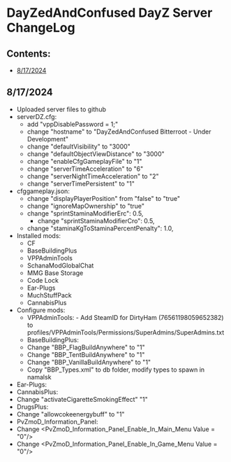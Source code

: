 <!-- ======================================== CHANGELOG.md Start ======================================== -->


<!-- ------------------------------ Intro Start ------------------------------ -->

# DayZedAndConfused DayZ Server ChangeLog

<!-- ------------------------------ Intro End ------------------------------ -->


<!-- ------------------------------ Overview Start ------------------------------ -->

## Contents:
- [8/17/2024](#8/17/2024)

<!-- ------------------------------ Overview End ------------------------------ -->


<!-- ------------------------------ ChangeLog Start ------------------------------ -->

<!-- ++++++++++++++++++++ 8/17/2024Start ++++++++++++++++++++ -->

## 8/17/2024

- Uploaded server files to github
- serverDZ.cfg:
  - add "vppDisablePassword = 1;"
  - change "hostname" to "DayZedAndConfused Bitterroot - Under Development"
  - change "defaultVisibility" to "3000"
  - change "defaultObjectViewDistance" to "3000"
  - change "enableCfgGameplayFile" to "1"
  - change "serverTimeAcceleration" to "6"
  - change "serverNightTimeAcceleration" to "2"
  - change "serverTimePersistent" to "1"
- cfggameplay.json:
  - change "displayPlayerPosition" from "false" to "true"
  - change "ignoreMapOwnership" to "true"
  - change "sprintStaminaModifierErc": 0.5,
	- change "sprintStaminaModifierCro": 0.5,
  - change "staminaKgToStaminaPercentPenalty": 1.0,
- Installed mods:
  - CF
  - BaseBuildingPlus
  - VPPAdminTools
  - SchanaModGlobalChat
  - MMG Base Storage
  - Code Lock
  - Ear-Plugs
  - MuchStuffPack
  - CannabisPlus
- Configure mods:
  - VPPAdminTools:
    	- Add SteamID for DirtyHam (76561198059652382) to profiles/VPPAdminTools/Permissions/SuperAdmins/SuperAdmins.txt
  - BaseBuildingPlus:
   - Change "BBP_FlagBuildAnywhere" to "1"
   - Change "BBP_TentBuildAnywhere" to "1"
   - Change "BBP_VanillaBuildAnywhere" to "1"
  - Copy "BBP_Types.xml" to db folder, modify types to spawn in namalsk
 - Ear-Plugs:
 - CannabisPlus:
  - Change "activateCigaretteSmokingEffect" "1"
 - DrugsPlus:
  - Change "allowcokeenergybuff" to "1"
 - PvZmoD_Information_Panel:
  - Change         <PvZmoD_Information_Panel_Enable_In_Main_Menu	Value = "0"/>	<!-- [Integer 0 or 1] "0" only work AFTER the player have joined the server --> 
  - Change      <PvZmoD_Information_Panel_Enable_In_Game_Menu	Value = "0"/>
<!-- ++++++++++++++++++++ 8/17/2024 End ++++++++++++++++++++ -->


<!-- ------------------------------ChangeLog End ------------------------------ -->


<!-- ------------------------------ Outro Start ------------------------------ -->


<!-- ------------------------------ Outro End ------------------------------ -->


<!-- ======================================== CHANGELOG.md End ======================================== -->
